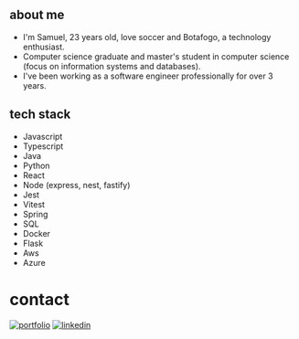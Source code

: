 ## about me

- I'm Samuel, 23 years old, love soccer and Botafogo, a technology enthusiast.
- Computer science graduate and master's student in computer science (focus on information systems and databases). 
- I've been working as a software engineer professionally for over 3 years.

## tech stack

- Javascript
- Typescript
- Java
- Python
- React
- Node (express, nest, fastify)
- Jest
- Vitest
- Spring
- SQL
- Docker
- Flask
- Aws
- Azure

# contact 

[![portfolio](https://img.shields.io/badge/my_portfolio-000?style=for-the-badge&logo=ko-fi&logoColor=white)](https://samuelfsd-porfolio.vercel.app/)
[![linkedin](https://img.shields.io/badge/linkedin-0A66C2?style=for-the-badge&logo=linkedin&logoColor=white)](https://www.linkedin.com/in/samuelfsd/)

